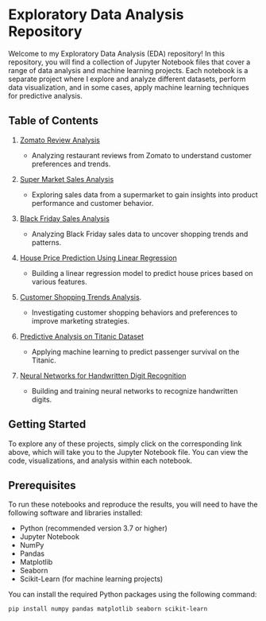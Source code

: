 # Exploratory Data Analysis Repository

Welcome to my Exploratory Data Analysis (EDA) repository! In this repository, you will find a collection of Jupyter Notebook files that cover a range of data analysis and machine learning projects. Each notebook is a separate project where I explore and analyze different datasets, perform data visualization, and in some cases, apply machine learning techniques for predictive analysis.

## Table of Contents

1. [Zomato Review Analysis](ZOMATO_REVIEWS.ipynb)
   - Analyzing restaurant reviews from Zomato to understand customer preferences and trends.

2. [Super Market Sales Analysis](Supermarket_Sales_Analysis.ipynb)
   - Exploring sales data from a supermarket to gain insights into product performance and customer behavior.

3. [Black Friday Sales Analysis](BLACK_FRIDAY.ipynb)
   - Analyzing Black Friday sales data to uncover shopping trends and patterns.

4. [House Price Prediction Using Linear Regression](House_Price_Prediction.ipynb)
   - Building a linear regression model to predict house prices based on various features.

5. [Customer Shopping Trends Analysis](CUSTOMER_SHOPPING_TRENDS.ipynb).
   - Investigating customer shopping behaviors and preferences to improve marketing strategies.

6. [Predictive Analysis on Titanic Dataset](Predictive_Analysis_on_Titanic_Data-Set.ipynb)
   - Applying machine learning to predict passenger survival on the Titanic.

7. [Neural Networks for Handwritten Digit Recognition](Neural_Network_for_Handwritten_Digit_Claasification.ipynb)
   - Building and training neural networks to recognize handwritten digits.

## Getting Started

To explore any of these projects, simply click on the corresponding link above, which will take you to the Jupyter Notebook file. You can view the code, visualizations, and analysis within each notebook.

## Prerequisites

To run these notebooks and reproduce the results, you will need to have the following software and libraries installed:

- Python (recommended version 3.7 or higher)
- Jupyter Notebook
- NumPy
- Pandas
- Matplotlib
- Seaborn
- Scikit-Learn (for machine learning projects)

You can install the required Python packages using the following command:

```bash
pip install numpy pandas matplotlib seaborn scikit-learn

